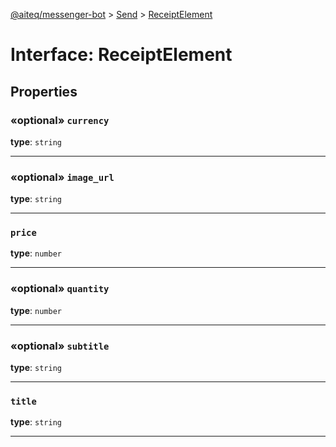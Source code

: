 [@aiteq/messenger-bot](../README.md) > [Send](../modules/send.md) > [ReceiptElement](../interfaces/send.receiptelement.md)

# Interface: ReceiptElement

## Properties

<a id="currency"></a>
### «optional» `currency`

**type**: `string`
___

<a id="image_url"></a>
### «optional» `image_url`

**type**: `string`
___

<a id="price"></a>
###  `price`

**type**: `number`
___

<a id="quantity"></a>
### «optional» `quantity`

**type**: `number`
___

<a id="subtitle"></a>
### «optional» `subtitle`

**type**: `string`
___

<a id="title"></a>
###  `title`

**type**: `string`
___
